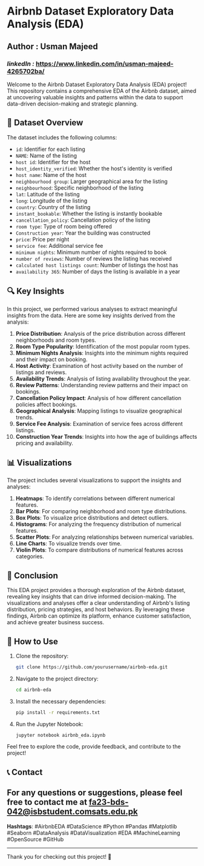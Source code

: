 # Airbnb Dataset Exploratory Data Analysis (EDA)
## Author : Usman Majeed
### *linkedIn :* https://www.linkedin.com/in/usman-majeed-4265702ba/

Welcome to the Airbnb Dataset Exploratory Data Analysis (EDA) project! This repository contains a comprehensive EDA of the Airbnb dataset, aimed at uncovering valuable insights and patterns within the data to support data-driven decision-making and strategic planning.

## 📄 Dataset Overview

The dataset includes the following columns:

- `id`: Identifier for each listing
- `NAME`: Name of the listing
- `host id`: Identifier for the host
- `host_identity_verified`: Whether the host's identity is verified
- `host name`: Name of the host
- `neighbourhood group`: Larger geographical area for the listing
- `neighbourhood`: Specific neighborhood of the listing
- `lat`: Latitude of the listing
- `long`: Longitude of the listing
- `country`: Country of the listing
- `instant_bookable`: Whether the listing is instantly bookable
- `cancellation_policy`: Cancellation policy of the listing
- `room type`: Type of room being offered
- `Construction year`: Year the building was constructed
- `price`: Price per night
- `service fee`: Additional service fee
- `minimum nights`: Minimum number of nights required to book
- `number of reviews`: Number of reviews the listing has received
- `calculated host listings count`: Number of listings the host has
- `availability 365`: Number of days the listing is available in a year

## 🔍 Key Insights

In this project, we performed various analyses to extract meaningful insights from the data. Here are some key insights derived from the analysis:

1. **Price Distribution**: Analysis of the price distribution across different neighborhoods and room types.
2. **Room Type Popularity**: Identification of the most popular room types.
3. **Minimum Nights Analysis**: Insights into the minimum nights required and their impact on booking.
4. **Host Activity**: Examination of host activity based on the number of listings and reviews.
5. **Availability Trends**: Analysis of listing availability throughout the year.
6. **Review Patterns**: Understanding review patterns and their impact on bookings.
7. **Cancellation Policy Impact**: Analysis of how different cancellation policies affect bookings.
8. **Geographical Analysis**: Mapping listings to visualize geographical trends.
9. **Service Fee Analysis**: Examination of service fees across different listings.
10. **Construction Year Trends**: Insights into how the age of buildings affects pricing and availability.

## 📊 Visualizations

The project includes several visualizations to support the insights and analyses:

1. **Heatmaps**: To identify correlations between different numerical features.
2. **Bar Plots**: For comparing neighborhood and room type distributions.
3. **Box Plots**: To visualize price distributions and detect outliers.
4. **Histograms**: For analyzing the frequency distribution of numerical features.
5. **Scatter Plots**: For analyzing relationships between numerical variables.
6. **Line Charts**: To visualize trends over time.
7. **Violin Plots**: To compare distributions of numerical features across categories.

## 📌 Conclusion

This EDA project provides a thorough exploration of the Airbnb dataset, revealing key insights that can drive informed decision-making. The visualizations and analyses offer a clear understanding of Airbnb's listing distribution, pricing strategies, and host behaviors. By leveraging these findings, Airbnb can optimize its platform, enhance customer satisfaction, and achieve greater business success.

## 🚀 How to Use

1. Clone the repository:
    ```sh
    git clone https://github.com/yourusername/airbnb-eda.git
    ```
2. Navigate to the project directory:
    ```sh
    cd airbnb-eda
    ```
3. Install the necessary dependencies:
    ```sh
    pip install -r requirements.txt
    ```
4. Run the Jupyter Notebook:
    ```sh
    jupyter notebook airbnb_eda.ipynb
    ```

Feel free to explore the code, provide feedback, and contribute to the project!

## 📞 Contact

For any questions or suggestions, please feel free to contact me at fa23-bds-042@isbstudent.comsats.edu.pk
---

**Hashtags**: #AirbnbEDA #DataScience #Python #Pandas #Matplotlib #Seaborn #DataAnalysis #DataVisualization #EDA #MachineLearning #OpenSource #GitHub

---

Thank you for checking out this project! 🚀

